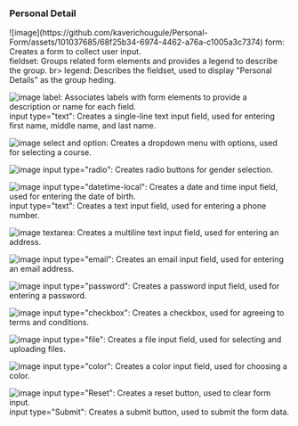 <h3>Personal Detail</h3>
![image](https://github.com/kaverichougule/Personal-Form/assets/101037685/68f25b34-6974-4462-a76a-c1005a3c7374)
form: Creates a form to collect user input.
<br>
fieldset: Groups related form elements and provides a legend to describe the group.
br>
legend: Describes the fieldset, used to display "Personal Details" as the group heding.

![image](https://github.com/kaverichougule/Personal-Form/assets/101037685/de95ace8-e4fe-4871-ad17-444936accc11)
label: Associates labels with form elements to provide a description or name for each field.
<br>
input type="text": Creates a single-line text input field, used for entering first name, middle name, and last name.

![image](https://github.com/kaverichougule/Personal-Form/assets/101037685/045c580c-cc96-4234-9937-7e5cb799e710)
select and option: Creates a dropdown menu with options, used for selecting a course.

![image](https://github.com/kaverichougule/Personal-Form/assets/101037685/833d1aad-7c1a-4941-bd52-cb9e5e54f32e)
input type="radio": Creates radio buttons for gender selection.

![image](https://github.com/kaverichougule/Personal-Form/assets/101037685/0cdeb5d5-2dfa-4d78-a9c8-03f968deb7c7)
input type="datetime-local": Creates a date and time input field, used for entering the date of birth.
<br>
input type="text": Creates a text input field, used for entering a phone number.

![image](https://github.com/kaverichougule/Personal-Form/assets/101037685/625471e6-b36e-45ed-95af-bb60ffb473e6)
textarea: Creates a multiline text input field, used for entering an address.

![image](https://github.com/kaverichougule/Personal-Form/assets/101037685/4ebe6811-410f-4cf9-8f2e-5fae5f9aaa70)
input type="email": Creates an email input field, used for entering an email address.

![image](https://github.com/kaverichougule/Personal-Form/assets/101037685/560ccb51-63dc-4b80-8b46-ae369351d276)
input type="password": Creates a password input field, used for entering a password.

![image](https://github.com/kaverichougule/Personal-Form/assets/101037685/9fd45fd4-b794-432d-b338-c86cbc240c43)
input type="checkbox": Creates a checkbox, used for agreeing to terms and conditions.

![image](https://github.com/kaverichougule/Personal-Form/assets/101037685/eb6e3f9b-fb83-4bf8-b1ad-ee3f9a4ea381)
input type="file": Creates a file input field, used for selecting and uploading files.

![image](https://github.com/kaverichougule/Personal-Form/assets/101037685/562303cc-b72f-404b-b600-7b0e11546466)
input type="color": Creates a color input field, used for choosing a color.

![image](https://github.com/kaverichougule/Personal-Form/assets/101037685/7d2aa539-05ab-47ff-8ebc-97c344fd25a4)
input type="Reset": Creates a reset button, used to clear form input.
<br>
input type="Submit": Creates a submit button, used to submit the form data.






